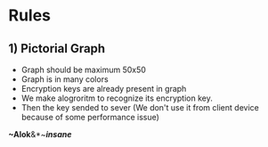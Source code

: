 # Rules
## 1) Pictorial Graph
  - Graph should be maximum 50x50
  - Graph is in many colors
  - Encryption keys are already present in graph 
  - We make alogroritm to recognize its encryption key.
  - Then the key sended to sever (We don't use it from client device because of some performance issue)

**~Alok**&**~**insane***
<!-- Your Views  -->
